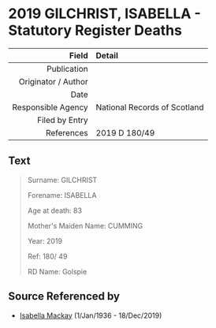 ﻿---
layout: page
permalink: /sources/s24557976
---

# 2019 GILCHRIST, ISABELLA - Statutory Register Deaths

Field | Detail
---:|:---
Publication | 
Originator / Author | 
Date | 
Responsible Agency | National Records of Scotland
Filed by Entry | 
References | 2019 D 180/49

## Text

> Surname: GILCHRIST
>
> Forename: ISABELLA
>
> Age at death: 83
>
> Mother's Maiden Name: CUMMING
>
> Year: 2019
>
> Ref: 180/ 49
>
> RD Name: Golspie
>

## Source Referenced by

* [Isabella Mackay](../people/@i25303611@-isabella-mackay-b1936-1-1-d2019-12-18.md) (1/Jan/1936 - 18/Dec/2019)

